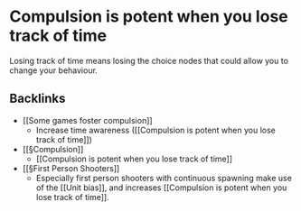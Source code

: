 # Compulsion is potent when you lose track of time
Losing track of time means losing the choice nodes that could allow you to change your behaviour.

## Backlinks
* [[Some games foster compulsion]]
	* Increase time awareness ([[Compulsion is potent when you lose track of time]])
* [[§Compulsion]]
	* [[Compulsion is potent when you lose track of time]]
* [[§First Person Shooters]]
	* Especially first person shooters with continuous spawning make use of the [[Unit bias]], and increases [[Compulsion is potent when you lose track of time]].

<!-- #p1 -->

<!-- {BearID:CA525BFF-412C-47F4-845A-9DE11A5FC129-43097-00002ED765053114} -->
